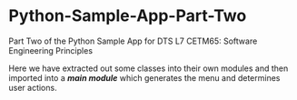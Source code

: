 # Python-Sample-App-Part-Two
Part Two of the Python Sample App for DTS L7 CETM65: Software Engineering Principles

Here we have extracted out some classes into their own modules and then imported into 
a ***main module*** which generates the menu and determines user actions.

